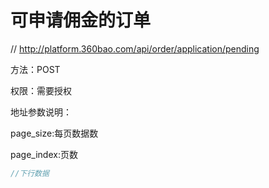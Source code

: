 # 可申请佣金的订单

// http://platform.360bao.com/api/order/application/pending

方法：POST

权限：需要授权

地址参数说明：

page_size:每页数据数

page_index:页数

```javascript
//下行数据
```

